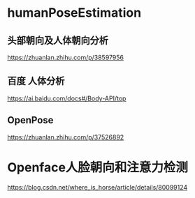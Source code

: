 # humanPoseEstimation

##  头部朝向及人体朝向分析


https://zhuanlan.zhihu.com/p/38597956




## 百度 **人体分析** 
https://ai.baidu.com/docs#/Body-API/top       



## OpenPose 

https://zhuanlan.zhihu.com/p/37526892      



# Openface人脸朝向和注意力检测
https://blog.csdn.net/where_is_horse/article/details/80099124     
